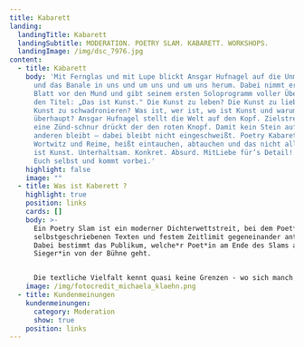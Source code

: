 ```yaml
---
title: Kabarett
landing:
  landingTitle: Kabarett
  landingSubtitle: MODERATION. POETRY SLAM. KABARETT. WORKSHOPS.
  landingImage: /img/dsc_7976.jpg
content:
  - title: Kabarett
    body: 'Mit Fernglas und mit Lupe blickt Ansgar Hufnagel auf die Unmöglichkeiten
      und das Banale in uns und um uns und um uns herum. Dabei nimmt er kein
      Blatt vor den Mund und gibt seinem ersten Soloprogramm voller Überzeugung
      den Titel: „Das ist Kunst." Die Kunst zu leben? Die Kunst zu lieben? Die
      Kunst zu schwadronieren? Was ist, wer ist, wo ist Kunst und warum
      überhaupt? Ansgar Hufnagel stellt die Welt auf den Kopf. Zielstrebig wie
      eine Zünd-schnur drückt der den roten Knopf. Damit kein Stein auf dem
      anderen bleibt – dabei bleibt nicht eingeschweißt. Poetry Kabarettheißt
      Wortwitz und Reime, heißt eintauchen, abtauchen und das nicht alleine. Das
      ist Kunst. Unterhaltsam. Konkret. Absurd. MitLiebe für’s Detail! Überzeugt
      Euch selbst und kommt vorbei.'
    highlight: false
    image: ""
  - title: Was ist Kaberett ?
    highlight: true
    position: links
    cards: []
    body: >-
      Ein Poetry Slam ist ein moderner Dichterwettstreit, bei dem Poet*innen mit
      selbstgeschriebenen Texten und festem Zeitlimit gegeneinander antreten.
      Dabei bestimmt das Publikum, welche*r Poet*in am Ende des Slams als
      Sieger*in von der Bühne geht.


      Die textliche Vielfalt kennt quasi keine Grenzen - wo sich manch eine*r der Lyrik verschreibt, plaudert ein*e andere*r im lockeren Prosastil anekdotenhaft aus seinem Alltag, wieder andere zeigen sich politisch mit deutlichen Ansagen und ausufernde Wortspielereien sind ebenso häufig anzutreffen, wie philosophische Denkausflüge, die das Publikum gerne mal herausfordern.
    image: /img/fotocredit_michaela_klaehn.png
  - title: Kundenmeinungen
    kundenmeinungen:
      category: Moderation
      show: true
    position: links
---
```

